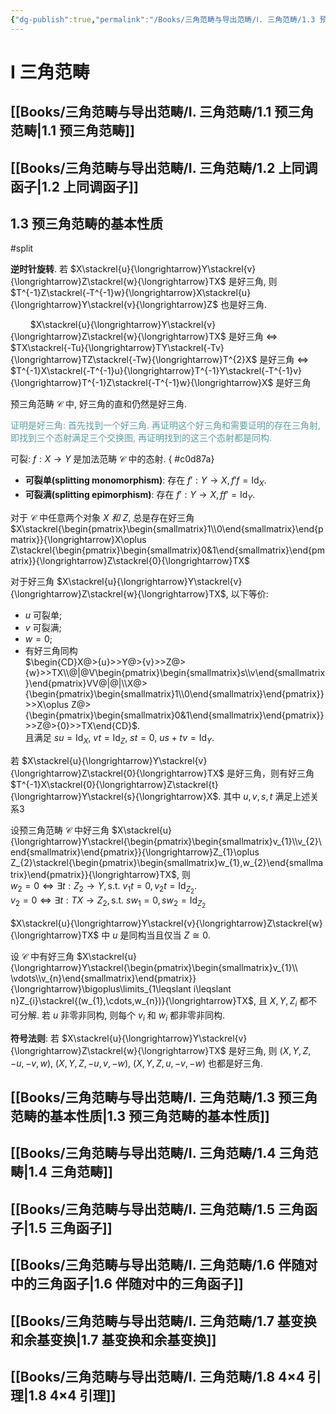 ```yaml
---
{"dg-publish":true,"permalink":"/Books/三角范畴与导出范畴/Ⅰ. 三角范畴/1.3 预三角范畴的基本性质/","dgPassFrontmatter":true,"created":"2024-08-04T20:17:42.125+08:00","updated":"2024-08-04T22:21:26.016+08:00"}
---
```


# Ⅰ 三角范畴

## [[Books/三角范畴与导出范畴/Ⅰ. 三角范畴/1.1 预三角范畴\|1.1 预三角范畴]]
## [[Books/三角范畴与导出范畴/Ⅰ. 三角范畴/1.2 上同调函子\|1.2 上同调函子]]
## 1.3 预三角范畴的基本性质
#split 

**逆时针旋转**. 若 $X\stackrel{u}{\longrightarrow}Y\stackrel{v}{\longrightarrow}Z\stackrel{w}{\longrightarrow}TX$ 是好三角, 则  $T^{-1}Z\stackrel{-T^{-1}w}{\longrightarrow}X\stackrel{u}{\longrightarrow}Y\stackrel{v}{\longrightarrow}Z$ 也是好三角.

$\qquad$$X\stackrel{u}{\longrightarrow}Y\stackrel{v}{\longrightarrow}Z\stackrel{w}{\longrightarrow}TX$ 是好三角
 $\Leftrightarrow$   $TX\stackrel{-Tu}{\longrightarrow}TY\stackrel{-Tv}{\longrightarrow}TZ\stackrel{-Tw}{\longrightarrow}T^{2}X$ 是好三角
 $\Leftrightarrow$   $T^{-1}X\stackrel{-T^{-1}u}{\longrightarrow}T^{-1}Y\stackrel{-T^{-1}v}{\longrightarrow}T^{-1}Z\stackrel{-T^{-1}w}{\longrightarrow}X$ 是好三角

预三角范畴 $\mathcal{C}$ 中, 好三角的直和仍然是好三角.

<font color=CadetBlue>证明是好三角: 首先找到一个好三角. 再证明这个好三角和需要证明的存在三角射, 即找到三个态射满足三个交换图, 再证明找到的这三个态射都是同构.</font>

可裂:  $f:X\longrightarrow Y$ 是加法范畴 $\mathcal{C}$ 中的态射.
{ #c0d87a}

+ **可裂单(splitting monomorphism)**: 存在 $f':Y \longrightarrow X, f'f=\mathrm{Id}_{X}$.
+ **可裂满(splitting epimorphism)**: 存在 $f':Y \longrightarrow X, ff'=\mathrm{Id}_{Y}$.

对于 $\mathcal{C}$ 中任意两个对象  $X\ 和\ Z$, 总是存在好三角 $X\stackrel{\begin{pmatrix}\begin{smallmatrix}1\\0\end{smallmatrix}\end{pmatrix}}{\longrightarrow}X\oplus Z\stackrel{\begin{pmatrix}\begin{smallmatrix}0&1\end{smallmatrix}\end{pmatrix}}{\longrightarrow}Z\stackrel{0}{\longrightarrow}TX$ 

对于好三角 $X\stackrel{u}{\longrightarrow}Y\stackrel{v}{\longrightarrow}Z\stackrel{w}{\longrightarrow}TX$, 以下等价:
+  $u$ 可裂单;
+  $v$ 可裂满;
+  $w=0$;
+ 有好三角同构<br /> $\begin{CD}X@>{u}>>Y@>{v}>>Z@>{w}>>TX\\@|@V\begin{pmatrix}\begin{smallmatrix}s\\v\end{smallmatrix}\end{pmatrix}VV@|@|\\X@>{\begin{pmatrix}\begin{smallmatrix}1\\0\end{smallmatrix}\end{pmatrix}}>>X\oplus Z@>{\begin{pmatrix}\begin{smallmatrix}0&1\end{smallmatrix}\end{pmatrix}}>>Z@>{0}>>TX\end{CD}$. <br />且满足 $su=\mathrm{Id}_{X},\ vt=\mathrm{Id}_{Z},\ st=0,\ us+tv=\mathrm{Id}_{Y}$. 

若 $X\stackrel{u}{\longrightarrow}Y\stackrel{v}{\longrightarrow}Z\stackrel{0}{\longrightarrow}TX$ 是好三角，则有好三角 $T^{-1}X\stackrel{0}{\longrightarrow}Z\stackrel{t}{\longrightarrow}Y\stackrel{s}{\longrightarrow}X$. 其中 $u,v,s,t$ 满足上述关系3

设预三角范畴 $\mathcal{C}$ 中好三角 $X\stackrel{u}{\longrightarrow}Y\stackrel{\begin{pmatrix}\begin{smallmatrix}v_{1}\\v_{2}\end{smallmatrix}\end{pmatrix}}{\longrightarrow}Z_{1}\oplus Z_{2}\stackrel{\begin{pmatrix}\begin{smallmatrix}w_{1},w_{2}\end{smallmatrix}\end{pmatrix}}{\longrightarrow}TX$, 则<br/>  $w_{2}=0 \Leftrightarrow \exists t:Z_{2}\rightarrow Y, \mathrm{s.t.\ }v_{1}t=0,v_{2}t=\mathrm{Id}_{Z_2 }$.<br/>  $v_{2}=0 \Leftrightarrow \exists t:TX\rightarrow Z_{2} , \mathrm{s.t.\ }sw_{1}=0,sw_{2}=\mathrm{Id}_{Z_2 }$

 $X\stackrel{u}{\longrightarrow}Y\stackrel{v}{\longrightarrow}Z\stackrel{w}{\longrightarrow}TX$ 中 $u$ 是同构当且仅当 $Z\cong 0$.
 
设 $\mathcal{C}$ 中有好三角 $X\stackrel{u}{\longrightarrow}Y\stackrel{\begin{pmatrix}\begin{smallmatrix}v_{1}\\ \vdots\\v_{n}\end{smallmatrix}\end{pmatrix}}{\longrightarrow}\bigoplus\limits_{1\leqslant i\leqslant n}Z_{i}\stackrel{(w_{1},\cdots,w_{n})}{\longrightarrow}TX$, 且 $X,Y,Z_{i}$ 都不可分解. 若 $u$ 非零非同构, 则每个 $v_{i}$ 和 $w_i$ 都非零非同构.

**符号法则**: 若 $X\stackrel{u}{\longrightarrow}Y\stackrel{v}{\longrightarrow}Z\stackrel{w}{\longrightarrow}TX$ 是好三角, 则 $(X,Y,Z,-u,-v,w)$, $(X,Y,Z,-u,v,-w)$, $(X,Y,Z,u,-v,-w)$ 也都是好三角.

## [[Books/三角范畴与导出范畴/Ⅰ. 三角范畴/1.3 预三角范畴的基本性质\|1.3 预三角范畴的基本性质]]
## [[Books/三角范畴与导出范畴/Ⅰ. 三角范畴/1.4 三角范畴\|1.4 三角范畴]]
## [[Books/三角范畴与导出范畴/Ⅰ. 三角范畴/1.5 三角函子\|1.5 三角函子]]
## [[Books/三角范畴与导出范畴/Ⅰ. 三角范畴/1.6 伴随对中的三角函子\|1.6 伴随对中的三角函子]]
## [[Books/三角范畴与导出范畴/Ⅰ. 三角范畴/1.7 基变换和余基变换\|1.7 基变换和余基变换]]
## [[Books/三角范畴与导出范畴/Ⅰ. 三角范畴/1.8 4×4 引理\|1.8 4×4 引理]]